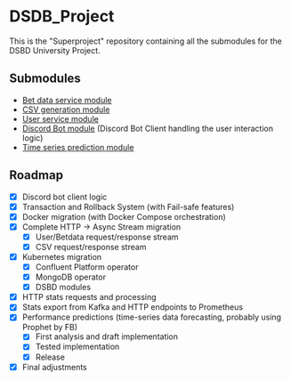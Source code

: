 # DSDB_Project
This is the "Superproject" repository containing all the submodules for the DSBD University Project.

## Submodules
- [Bet data service module](https://github.com/claudi47/DSBD_BetDataService/tree/test)
- [CSV generation module](https://github.com/lauralex/DSBD_csv_gen/tree/test)
- [User service module](https://github.com/lauralex/DSBD_UserService)
- [Discord Bot module](https://github.com/claudi47/DSBD_Bot/tree/test) (Discord Bot Client handling the user interaction logic)
- [Time series prediction module](https://github.com/lauralex/DSBD_Predictor/tree/test)

## Roadmap
- [x] Discord bot client logic
- [x] Transaction and Rollback System (with Fail-safe features)
- [x] Docker migration (with Docker Compose orchestration)
- [x] Complete HTTP -> Async Stream migration
  - [x] User/Betdata request/response stream
  - [x] CSV request/response stream
- [x] Kubernetes migration
  - [x] Confluent Platform operator
  - [x] MongoDB operator
  - [x] DSBD modules
- [x] HTTP stats requests and processing
- [x] Stats export from Kafka and HTTP endpoints to Prometheus
- [x] Performance predictions (time-series data forecasting, probably using Prophet by FB)
  - [x] First analysis and draft implementation
  - [x] Tested implementation
  - [x] Release
- [x] Final adjustments
